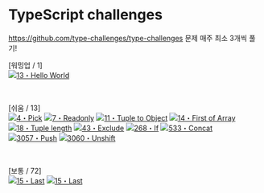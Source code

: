 # TypeScript challenges
https://github.com/type-challenges/type-challenges
문제 매주 최소 3개씩 풀기!

[워밍업 / 1]
<br>
<a href="00013-warm-hello-world.ts" target="_blank"><img src="https://img.shields.io/badge/-13%E3%83%BBHello%20World-teal" alt="13・Hello World"/></a>

<br>

[쉬움 / 13]
<br>
<a href="easy\4 pick" target="_blank"><img src="https://img.shields.io/badge/-4%E3%83%BBPick-7aad0c" alt="4・Pick"/></a>
<a href="easy\7 Readonly" target="_blank"><img src="https://img.shields.io/badge/-7%E3%83%BBReadonly-7aad0c" alt="7・Readonly"/></a>
<a href="easy\11 Tuple to Object" target="_blank"><img src="https://img.shields.io/badge/-11%E3%83%BBTuple%20to%20Object-7aad0c" alt="11・Tuple to Object"/></a>
<a href="easy\14 Fisrt of Array" target="_blank"><img src="https://img.shields.io/badge/-14%E3%83%BBFirst%20of%20Array-7aad0c" alt="14・First of Array"/></a>
<a href="easy\18 tuple length" target="_blank"><img src="https://img.shields.io/badge/-18%E3%83%BBTuple%20length-7aad0c" alt="18・Tuple length"/></a>
<a href="easy\43 Exclude" target="_blank"><img src="https://img.shields.io/badge/-43%E3%83%BBExclude-7aad0c" alt="43・Exclude"/></a>
<a href="easy\268 If" target="_blank"><img src="https://img.shields.io/badge/-268%E3%83%BBIf-7aad0c" alt="268・If"/></a>
<a href="easy\533 Concat" target="_blank"><img src="https://img.shields.io/badge/-533%E3%83%BBConcat-7aad0c" alt="533・Concat"/></a>
<a href="easy\3057 Push" target="_blank"><img src="https://img.shields.io/badge/-3057%E3%83%BBCPush-7aad0c" alt="3057・Push"/></a>
<a href="easy\3060 Unshift" target="_blank"><img src="https://img.shields.io/badge/-3060%E3%83%BBCUnshift-7aad0c" alt="3060・Unshift"/></a>


<br>

[보통 / 72]
<br>
<a href="medium\3 Omit" target="_blank"><img src="https://img.shields.io/badge/-3%E3%83%BBOmit-d9901a" alt="15・Last"/></a>
<a href="medium\15 Last" target="_blank"><img src="https://img.shields.io/badge/-15%E3%83%BBLast-d9901a" alt="15・Last"/></a>
